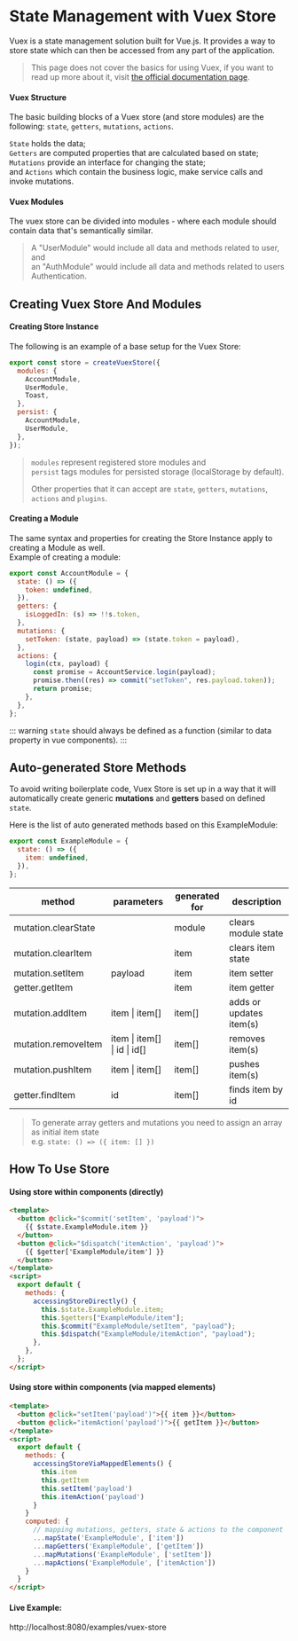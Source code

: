 # State Management with Vuex Store

Vuex is a state management solution built for Vue.js. It provides a way to store state which can then be accessed from any part of the application.

> This page does not cover the basics for using Vuex, if you want to read up more about it, visit [the official documentation page](https://vuex.vuejs.org/).

#### Vuex Structure

The basic building blocks of a Vuex store (and store modules) are the following: `state`, `getters`, `mutations`, `actions`.

`State` holds the data;<br>`Getters` are computed properties that are calculated based on state;<br>`Mutations` provide an interface for changing the state;<br>and `Actions` which contain the business logic, make service calls and invoke mutations.

#### Vuex Modules

The vuex store can be divided into modules - where each module should contain data that's semantically similar.

> A "UserModule" would include all data and methods related to user, and<br>an "AuthModule" would include all data and methods related to users Authentication.

## Creating Vuex Store And Modules

#### Creating Store Instance

The following is an example of a base setup for the Vuex Store:<br>

```js
export const store = createVuexStore({
  modules: {
    AccountModule,
    UserModule,
    Toast,
  },
  persist: {
    AccountModule,
    UserModule,
  },
});
```

> `modules` represent registered store modules and<br>`persist` tags modules for persisted storage (localStorage by default).
>
> Other properties that it can accept are `state`, `getters`, `mutations`, `actions` and `plugins`.

#### Creating a Module

The same syntax and properties for creating the Store Instance apply to creating a Module as well.<br>
Example of creating a module:

```js
export const AccountModule = {
  state: () => ({
    token: undefined,
  }),
  getters: {
    isLoggedIn: (s) => !!s.token,
  },
  mutations: {
    setToken: (state, payload) => (state.token = payload),
  },
  actions: {
    login(ctx, payload) {
      const promise = AccountService.login(payload);
      promise.then((res) => commit("setToken", res.payload.token));
      return promise;
    },
  },
};
```

::: warning
`state` should always be defined as a function (similar to data property in vue components).
:::

## Auto-generated Store Methods

To avoid writing boilerplate code, Vuex Store is set up in a way that it will automatically create generic **mutations** and **getters** based on defined `state`.

Here is the list of auto generated methods based on this ExampleModule:

```js
export const ExampleModule = {
  state: () => ({
    item: undefined,
  }),
};
```

| method              | parameters                   | generated for | description             |
| ------------------- | ---------------------------- | ------------- | ----------------------- |
| mutation.clearState |                              | module        | clears module state     |
| mutation.clearItem  |                              | item          | clears item state       |
| mutation.setItem    | payload                      | item          | item setter             |
| getter.getItem      |                              | item          | item getter             |
| mutation.addItem    | item \| item[]               | item[]        | adds or updates item(s) |
| mutation.removeItem | item \| item[] \| id \| id[] | item[]        | removes item(s)         |
| mutation.pushItem   | item \| item[]               | item[]        | pushes item(s)          |
| getter.findItem     | id                           | item[]        | finds item by id        |

> To generate array getters and mutations you need to assign an array as initial item state<br>e.g. `state: () => ({ item: [] })`

## How To Use Store

#### Using store within components (directly)

```html
<template>
  <button @click="$commit('setItem', 'payload')">
    {{ $state.ExampleModule.item }}
  </button>
  <button @click="$dispatch('itemAction', 'payload')">
    {{ $getter['ExampleModule/item'] }}
  </button>
</template>
<script>
  export default {
    methods: {
      accessingStoreDirectly() {
        this.$state.ExampleModule.item;
        this.$getters["ExampleModule/item"];
        this.$commit("ExampleModule/setItem", "payload");
        this.$dispatch("ExampleModule/itemAction", "payload");
      },
    },
  };
</script>
```

#### Using store within components (via mapped elements)

```html
<template>
  <button @click="setItem('payload')">{{ item }}</button>
  <button @click="itemAction('payload')">{{ getItem }}</button>
</template>
<script>
  export default {
    methods: {
      accessingStoreViaMappedElements() {
        this.item
        this.getItem
        this.setItem('payload')
        this.itemAction('payload')
      }
    }
    computed: {
      // mapping mutations, getters, state & actions to the component
      ...mapState('ExampleModule', ['item'])
      ...mapGetters('ExampleModule', ['getItem'])
      ...mapMutations('ExampleModule', ['setItem'])
      ...mapActions('ExampleModule', ['itemAction'])
    }
  }
</script>
```

#### Live Example:

http://localhost:8080/examples/vuex-store
